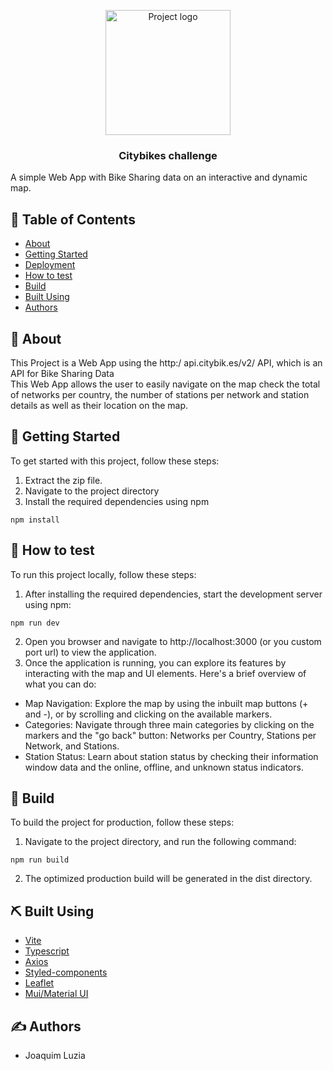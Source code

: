 <p align="center">
 <img width=200px height=200px src="https://i.ibb.co/6bWHNxP/bicycle.png" alt="Project logo">
</p>

<h3 align="center">Citybikes challenge</h3>

A simple Web App with Bike Sharing data on an interactive and dynamic map.

## 📝 Table of Contents

- [About](#about)
- [Getting Started](#getting_started)
- [Deployment](#deployment)
- [How to test](#test)
- [Build](#build)
- [Built Using](#built_using)
- [Authors](#authors)

## 🧐 About <a name = "about"></a>

This Project is a Web App using the http:/ api.citybik.es/v2/ API, which is an API for Bike Sharing Data <br>
This Web App allows the user to easily navigate on the map check the total of networks per country, the number of stations per network and station details as well as their location on the map.

## 🏁 Getting Started <a name = "getting_started"></a>

To get started with this project, follow these steps:
1. Extract the zip file.
2. Navigate to the project directory
3. Install the required dependencies using npm

```
npm install
```


## 🎈 How to test <a name="test"></a>

To run this project locally, follow these steps:
1. After installing the required dependencies, start the development server using npm:

```
npm run dev
```
2. Open you browser and navigate to http://localhost:3000 (or you custom port url) to view the application.
3. Once the application is running, you can explore its features by interacting with the map and UI elements. Here's a brief overview of what you can do:
   
- Map Navigation: Explore the map by using the inbuilt map buttons (+ and -), or by scrolling and clicking on the available markers.
- Categories: Navigate through three main categories by clicking on the markers and the "go back" button: Networks per Country, Stations per Network, and Stations.
- Station Status: Learn about station status by checking their information window data and the online, offline, and unknown status indicators.

## 🚀 Build <a name = "build"></a>

To build the project for production, follow these steps:
1. Navigate to the project directory, and run the following command:
```
npm run build
```
2. The optimized production build will be generated in the dist directory.

## ⛏️ Built Using <a name = "built_using"></a>

- [Vite](https://vitejs.dev/) 
- [Typescript](https://www.typescriptlang.org/)
- [Axios](https://axios-http.com/)
- [Styled-components](https://styled-components.com/)
- [Leaflet](https://leafletjs.com/)
- [Mui/Material UI](https://mui.com/material-ui/)

## ✍️ Authors <a name = "authors"></a>

- Joaquim Luzia
